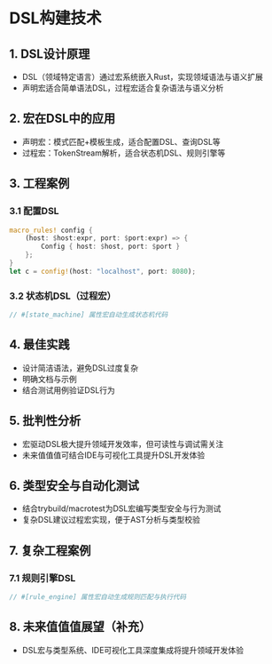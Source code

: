 ﻿# DSL构建技术

## 1. DSL设计原理

- DSL（领域特定语言）通过宏系统嵌入Rust，实现领域语法与语义扩展
- 声明宏适合简单语法DSL，过程宏适合复杂语法与语义分析

## 2. 宏在DSL中的应用

- 声明宏：模式匹配+模板生成，适合配置DSL、查询DSL等
- 过程宏：TokenStream解析，适合状态机DSL、规则引擎等

## 3. 工程案例

### 3.1 配置DSL

```rust
macro_rules! config {
    (host: $host:expr, port: $port:expr) => {
        Config { host: $host, port: $port }
    };
}
let c = config!(host: "localhost", port: 8080);
```

### 3.2 状态机DSL（过程宏）

```rust
// #[state_machine] 属性宏自动生成状态机代码
```

## 4. 最佳实践

- 设计简洁语法，避免DSL过度复杂
- 明确文档与示例
- 结合测试用例验证DSL行为

## 5. 批判性分析

- 宏驱动DSL极大提升领域开发效率，但可读性与调试需关注
- 未来值值值可结合IDE与可视化工具提升DSL开发体验

## 6. 类型安全与自动化测试

- 结合trybuild/macrotest为DSL宏编写类型安全与行为测试
- 复杂DSL建议过程宏实现，便于AST分析与类型校验

## 7. 复杂工程案例

### 7.1 规则引擎DSL

```rust
// #[rule_engine] 属性宏自动生成规则匹配与执行代码
```

## 8. 未来值值值展望（补充）

- DSL宏与类型系统、IDE可视化工具深度集成将提升领域开发体验
